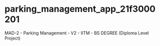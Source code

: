 # parking_management_app_21f3000201
MAD-2 - Parking Management - V2 - IITM - BS DEGREE (Diploma Level Project)
